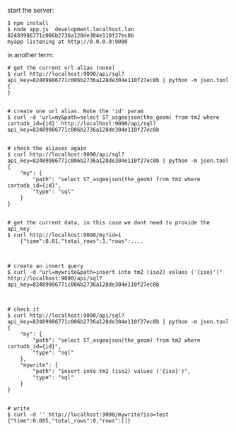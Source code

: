 
start the server:

    $ npm install
    $ node app.js  development.localhost.lan 82489986771c006b2736a128de304e110f27ec8b
    myapp listening at http://0.0.0.0:9090

in another term:

    # get the current url alias (none)
    $ curl http://localhost:9090/api/sql?api_key=82489986771c006b2736a128de304e110f27ec8b | python -m json.tool 
    {
    }


    # create one url alias. Note the 'id' param
    $ curl -d 'url=my&path=select ST_asgeojson(the_geom) from tm2 where cartodb_id={id}' http://localhost:9090/api/sql?api_key=82489986771c006b2736a128de304e110f27ec8b


    # check the aliases again
    $ curl http://localhost:9090/api/sql?api_key=82489986771c006b2736a128de304e110f27ec8b | python -m json.tool
    {
        "my": {
            "path": "select ST_asgeojson(the_geom) from tm2 where cartodb_id={id}", 
            "type": "sql"
        }
    }


    # get the current data, in this case we dont need to provide the api_key
    $ curl http://localhost:9090/my?id=1
        {"time":0.01,"total_rows":1,"rows":....



    # create an insert query
    $ curl -d "url=mywrite&path=insert into tm2 (iso2) values ('{iso}')" http://localhost:9090/api/sql?api_key=82489986771c006b2736a128de304e110f27ec8b



    # check it
    $ curl http://localhost:9090/api/sql?api_key=82489986771c006b2736a128de304e110f27ec8b | python -m json.tool 
    {
        "my": {
            "path": "select ST_asgeojson(the_geom) from tm2 where cartodb_id={id}", 
            "type": "sql"
        }, 
        "mywrite": {
            "path": "insert into tm2 (iso2) values ('{iso}')",
            "type": "sql"
        }
    }


    # write
    $ curl -d '' http://localhost:9090/mywrite?iso=test
    {"time":0.005,"total_rows":0,"rows":[]}
